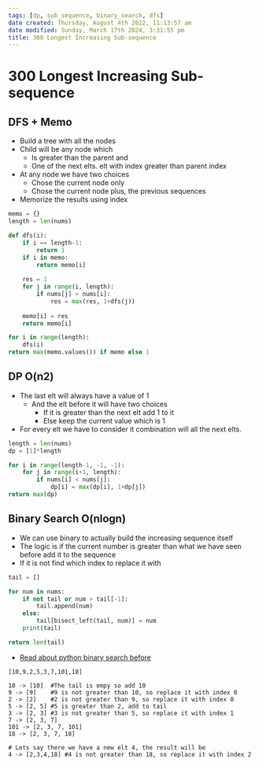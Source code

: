 ```yaml
---
tags: [dp, sub_sequence, binary_search, dfs]
date created: Thursday, August 4th 2022, 11:13:57 am
date modified: Sunday, March 17th 2024, 3:31:55 pm
title: 300 Longest Increasing Sub-sequence
---
```


# 300 Longest Increasing Sub-sequence

## DFS + Memo

- Build a tree with all the nodes
- Child will be any node which
	- Is greater than the parent and
	- One of the next elts. elt with index greater than parent index
- At any node we have two choices
	- Chose the current node only
	- Chose the current node plus, the previous sequences
- Memorize the results using index

```python
memo = {}
length = len(nums)

def dfs(i):
    if i == length-1:
        return 1
    if i in memo:
        return memo[i]
    
    res = 1
    for j in range(i, length):
        if nums[j] > nums[i]:
            res = max(res, 1+dfs(j))
    
    memo[i] = res
    return memo[i]

for i in range(length):
    dfs(i)
return max(memo.values()) if memo else 1
```

## DP O(n2)

- The last elt will always have a value of 1
	- And the elt before it will have two choices
		- If it is greater than the next elt add 1 to it
		- Else keep the current value which is 1
- For every elt we have to consider it combination will all the next elts.

```python
length = len(nums)
dp = [1]*length

for i in range(length-1, -1, -1):
    for j in range(i+1, length):
        if nums[i] < nums[j]:
            dp[i] = max(dp[i], 1+dp[j])
return max(dp)
```

## Binary Search O(nlogn)

- We can use binary to actually build the increasing sequence itself
- The logic is if the current number is greater than what we have seen before add it to the sequence
- If it is not find which index to replace it with

```python
tail = []

for num in nums:
    if not tail or num > tail[-1]:
        tail.append(num)
    else:
        tail[bisect_left(tail, num)] = num
    print(tail)

return len(tail)
```

- [Read about python binary search before](public-docs/Algo/Python%20Tips%20&%20Tricks/In-built%20Binary%20search.md#In-built%20Binary%20Search)

```
[10,9,2,5,3,7,101,18]

10 -> [10]  #The tail is empy so add 10
9 -> [9]    #9 is not greater than 10, so replace it with index 0
2 -> [2]    #2 is not greater than 9, so replace it with index 0
5 -> [2, 5] #5 is greater than 2, add to tail
3 -> [2, 3] #3 is not greater than 5, so replace it with index 1
7 -> [2, 3, 7]
101 -> [2, 3, 7, 101]
18 -> [2, 3, 7, 18]

# Lets say there we have a new elt 4, the result will be
4 -> [2,3,4,18] #4 is not greater than 18, so replace it with index 2
```
